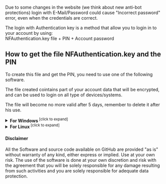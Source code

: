 Due to some changes in the website (we think about new anti-bot protections)
login with E-Mail/Password could cause "Incorrect password" error, even when the credentials are correct.

The login with Authentication key is a method that allow you to login in to your account by using:<br/>
NFAuthentication.key file + PIN + Account password

## How to get the file NFAuthentication.key and the PIN

To create this file and get the PIN, you need to use one of the following software.

The file created cointains part of your account data that will be encrypted, and can be used to login on all type of devices/systems.

The file will become no more valid after 5 days, remember to delete it after his use.

<details>
<summary><b>For Windows</b><sup> [click to expand]</sup></summary>
<p>

**PREREQUISITE**: Chrome browser installed

**INSTRUCTIONS**: Download the zip and extract the folder, then run the software and follow the instructions on screen.

**DOWNLOAD**: [NFAuthenticationKey_1.0.0.0.zip](https://www.dropbox.com/s/wvdv1t20g1ea1m5/NFAuthenticationKey_1.0.0.0.zip?dl=0)

</p>
</details>

<details>
<summary><b>For Linux</b><sup> [click to expand]</sup></summary>
<p>
Not available yet - need developer

For those who want to help me and other users and if you have experience in development
in my repository there is the source code, it can be used to make a porting of the software to others operative systems.

Some rules:
- The source code have to be public and with GPL-3.0-only License or similar
- Have to respect the same protection system and same/similar instructions
- No third-party libraries (some exceptions could be discussed)
- Better if a single execution file, otherwise less files possible

For other information contact me.
</p>
</details>

#### Disclaimer
All the Software and source code available on GitHub are provided "as is" without warranty of any kind, either express or implied. Use at your own risk. The use of the software is done at your own discretion and risk with the agreement that you will be solely responsible for any damage resulting from such activities and you are solely responsible for adequate data protection.
